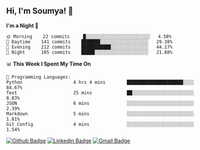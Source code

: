 ## Hi, I'm Soumya! 👋

<!--START_SECTION:waka-->
**I'm a Night 🦉** 

```text
🌞 Morning    22 commits     █░░░░░░░░░░░░░░░░░░░░░░░░   4.58% 
🌆 Daytime    141 commits    ███████░░░░░░░░░░░░░░░░░░   29.38% 
🌃 Evening    212 commits    ███████████░░░░░░░░░░░░░░   44.17% 
🌙 Night      105 commits    █████░░░░░░░░░░░░░░░░░░░░   21.88%

```


📊 **This Week I Spent My Time On** 

```text
💬 Programming Languages: 
Python                   4 hrs 4 mins        █████████████████████░░░░   84.67% 
Text                     25 mins             ██░░░░░░░░░░░░░░░░░░░░░░░   8.83% 
JSON                     6 mins              ░░░░░░░░░░░░░░░░░░░░░░░░░   2.39% 
Markdown                 5 mins              ░░░░░░░░░░░░░░░░░░░░░░░░░   1.81% 
Git Config               4 mins              ░░░░░░░░░░░░░░░░░░░░░░░░░   1.54%

```


<!--END_SECTION:waka-->

[![Github Badge](https://img.shields.io/badge/-rubyruins-grey?style=for-the-badge&logo=github&logoColor=white&link=https://github.com/rubyruins/)](https://www.github.com/rubyruins/) 
[![Linkedin Badge](https://img.shields.io/badge/-Soumya%20Parekh-0072b1?style=for-the-badge&logo=Linkedin&logoColor=white&link=https://www.linkedin.com/in/Soumya-Parekh/)](https://www.linkedin.com/in/Soumya-Parekh/) 
[![Gmail Badge](https://img.shields.io/badge/-soumya.parekh@somaiya.edu-c14438?style=for-the-badge&logo=Gmail&logoColor=white&link=mailto:soumya.parekh@somaiya.edu)](mailto:soumya.parekh@somaiya.edu) 
